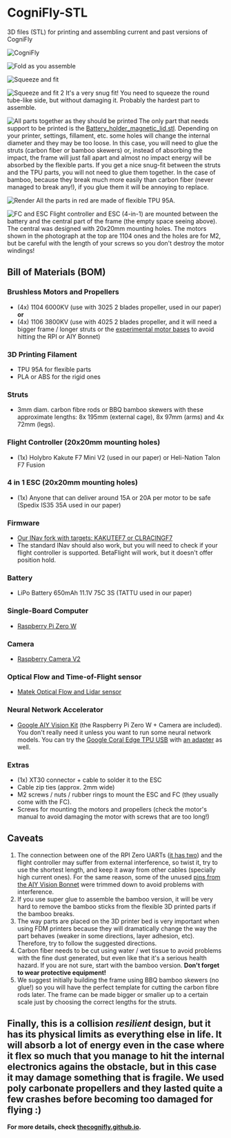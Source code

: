 # CogniFly-STL
3D files (STL) for printing and assembling current and past versions of CogniFly

![CogniFly](imgs/CogniFly.jpg "CogniFly")


![Fold as you assemble](imgs/folding_as_you_assemble.png "Fold as you assemble")


![Squeeze and fit](imgs/squeeze_and_fit.jpg "Squeeze and fit")

![Squeeze and fit 2](imgs/snap-fit.jpg "Squeeze and fit 2")
It's a very snug fit! You need to squeeze the round tube-like side, but without damaging it. Probably the hardest part to assemble.

![All parts together as they should be printed](CogniFly#8_Crash_Tests/CogniFly_All_Parts.png "All parts together as they should be printed")
The only part that needs support to be printed is the [Battery_holder_magnetic_lid.stl](CogniFly#8_Crash_Tests/Battery_holder_magnetic_lid.stl). Depending on your printer, settings, fillament, etc. some holes will change the internal diameter and they may be too loose. In this case, you will need to glue the struts (carbon fiber or bamboo skewers) or, instead of absorbing the impact, the frame will just fall apart and almost no impact energy will be absorbed by the flexible parts. If you get a nice snug-fit between the struts and the TPU parts, you will not need to glue them together. In the case of bamboo, because they break much more easily than carbon fiber (never managed to break any!), if you glue them it will be annoying to replace.


![Render](imgs/Perspective.png "Render")
All the parts in red are made of flexible TPU 95A. 

![FC and ESC](imgs/Right.png "FC and ESC")
Flight controller and ESC (4-in-1) are mounted between the battery and the central part of the frame (the empty space seeing above). The central was designed with 20x20mm mounting holes. The motors shown in the photograph at the top are 1104 ones and the holes are for M2, but be careful with the length of your screws so you don't destroy the motor windings!

## Bill of Materials (BOM)
### Brushless Motors and Propellers
- (4x) 1104 6000KV (use with 3025 2 blades propeller, used in our paper)  
**or**   
- (4x) 1106 3800KV (use with 4025 2 blades propeller, and it will need a bigger frame / longer struts or the [experimental motor bases](https://github.com/thecognifly/CogniFly-STL/blob/master/CogniFly#8_Crash_Tests/MotorBase_Shorter_Taller.stl) to avoid hitting the RPI or AIY Bonnet)
### 3D Printing Filament
- TPU 95A for flexible parts
- PLA or ABS for the rigid ones
### Struts
- 3mm diam. carbon fibre rods or BBQ bamboo skewers with these approximate lengths: 8x 195mm (external cage), 8x 97mm (arms) and 4x 72mm (legs).
### Flight Controller (20x20mm mounting holes)
- (1x) Holybro Kakute F7 Mini V2 (used in our paper) or Heli-Nation Talon F7 Fusion
### 4 in 1 ESC (20x20mm mounting holes)
- (1x) Anyone that can deliver around 15A or 20A per motor to be safe (Spedix IS35 35A used in our paper)
### Firmware
- [Our INav fork with targets: KAKUTEF7 or CLRACINGF7](https://github.com/thecognifly/inav/tree/CogniFly)
- The standard INav should also work, but you will need to check if your flight controller is supported. BetaFlight will work, but it doesn't offer position hold.
### Battery
- LiPo Battery 650mAh 11.1V 75C 3S (TATTU used in our paper)
### Single-Board Computer
- [Raspberry Pi Zero W](https://www.raspberrypi.org/products/raspberry-pi-zero-w/)
### Camera
- [Raspberry Camera V2](https://www.raspberrypi.org/products/camera-module-v2/)
### Optical Flow and Time-of-Flight sensor
- [Matek Optical Flow and Lidar sensor](http://www.mateksys.com/?portfolio=3901-l0x)
### Neural Network Accelerator
- [Google AIY Vision Kit](https://aiyprojects.withgoogle.com/vision) (the Raspberry Pi Zero W + Camera are included). You don't really need it unless you want to run some neural network models. You can try the [Google Coral Edge TPU USB](https://github.com/ricardodeazambuja/libedgetpu-rpi0/releases/tag/rpi0_tflite_edgetpu) with [an adapter](https://shop.pimoroni.com/products/usb-to-microusb-otg-converter-shim) as well.
### Extras
- (1x) XT30 connector + cable to solder it to the ESC
- Cable zip ties (approx. 2mm wide)
- M2 screws / nuts / rubber rings to mount the ESC and FC (they usually come with the FC).
- Screws for mounting the motors and propellers (check the motor's manual to avoid damaging the motor with screws that are too long!)

## Caveats
1. The connection between one of the RPI Zero UARTs ([it has two](https://www.raspberrypi.org/documentation/configuration/uart.md)) and the flight controller may suffer from external interference, so twist it, try to use the shortest length, and keep it away from other cables (specially high current ones). For the same reason, some of the unused [pins from the AIY Vision Bonnet](https://pinout.xyz/pinout/aiy_vision_bonnet) were trimmed down to avoid problems with interference.
2. If you use super glue to assemble the bamboo version, it will be very hard to remove the bamboo sticks from the flexible 3D printed parts if the bamboo breaks.
3. The way parts are placed on the 3D printer bed is very important when using FDM printers because they will dramatically change the way the part behaves (weaker in some directions, layer adhesion, etc). Therefore, try to follow the suggested directions.
4. Carbon fiber needs to be cut using water / wet tissue to avoid problems with the fine dust generated, but even like that it's a serious health hazard. If you are not sure, start with the bamboo version. **Don't forget to wear protective equipment!**
5. We suggest initially building the frame using BBQ bamboo skewers (no glue!) so you will have the perfect template for cutting the carbon fibre rods later. The frame can be made bigger or smaller up to a certain scale just by choosing the correct lengths for the struts.

## Finally, this is a collision *resilient* design, but it has its physical limits as everything else in life. It will absorb a lot of energy even in the case where it flex so much that you manage to hit the internal electronics agains the obstacle, but in this case it may damage something that is fragile. We used poly carbonate propellers and they lasted quite a few crashes before becoming too damaged for flying :)


**For more details, check [thecognifly.github.io](https://thecognifly.github.io/).**
